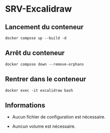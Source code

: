 # SRV-Excalidraw

## Lancement du conteneur

```shell
docker compose up --build -d
```

## Arrêt du conteneur

```shell
docker compose down --remove-orphans
```

## Rentrer dans le conteneur

```shell
docker exec -it excalidraw bash
```

## Informations

- Aucun fichier de configuration est nécessaire.

- Auncun volume est nécessaire.
